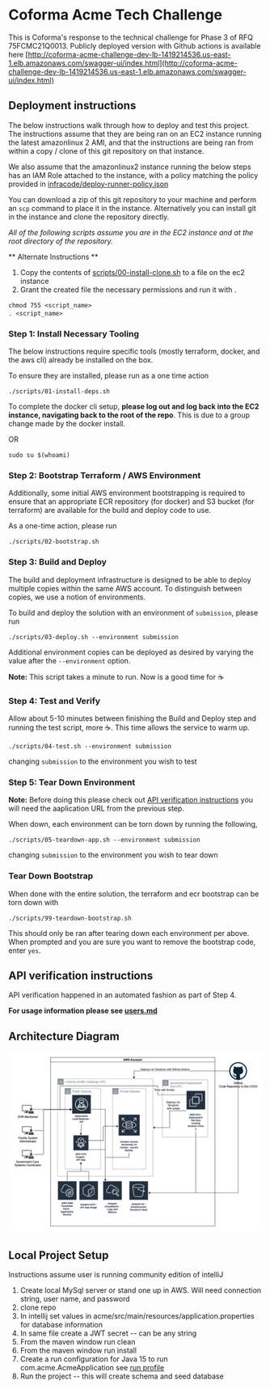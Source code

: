 # Coforma Acme Tech Challenge 

This is Coforma's response to the technical challenge for Phase 3 of RFQ 75FCMC21Q0013. Publicly deployed version with Github actions is available here [http://coforma-acme-challenge-dev-lb-1419214536.us-east-1.elb.amazonaws.com/swagger-ui/index.html](http://coforma-acme-challenge-dev-lb-1419214536.us-east-1.elb.amazonaws.com/swagger-ui/index.html)



## Deployment instructions

The below instructions walk through how to deploy and test this project. The instructions assume that they are being ran on an EC2 instance running the latest amazonlinux 2 AMI, and that the instructions are being ran from within a copy / clone of this git repository on that instance.

We also assume that the amazonlinux2 instance running the below steps has an IAM Role attached to the instance, with a policy matching the policy provided in [infracode/deploy-runner-policy.json](./infracode/deploy-runner-policy.json)

You can download a zip of this git repository to your machine and perform an `scp` command to place it in the instance. Alternatively you can install git in the instance and clone the repository directly.

_All of the following scripts assume you are in the EC2 instance and at the root directory of the repository._

** Alternate Instructions **
1. Copy the contents of [scripts/00-install-clone.sh](./scripts/00-install-clone.sh) to a file on the ec2 instance
2. Grant the created file the necessary permissions and run it with .
```shell
chmod 755 <script_name>
. <script_name>
```

### Step 1: Install Necessary Tooling

The below instructions require specific tools (mostly terraform, docker, and the aws cli) already be installed on the box.

To ensure they are installed, please run as a one time action

```shell
./scripts/01-install-deps.sh
```

To complete the docker cli setup, **please log out and log back into the EC2 instance, navigating back to the root of the repo**. This is due to a group change made by the docker install.

OR

```shell
sudo su $(whoami)
```

### Step 2: Bootstrap Terraform / AWS Environment

Additionally, some initial AWS environment bootstrapping is required to ensure that an appropriate ECR repository (for docker) and S3 bucket (for terraform) are available for the build and deploy code to use.

As a one-time action, please run

```shell
./scripts/02-bootstrap.sh
```

### Step 3: Build and Deploy

The build and deployment infrastructure is designed to be able to deploy multiple copies within the same AWS account. To distinguish between copies, we use a notion of environments.

To build and deploy the solution with an environment of `submission`, please run

```shell
./scripts/03-deploy.sh --environment submission
```

Additional environment copies can be deployed as desired by varying the value after the `--environment` option.

**Note:** This script takes a minute to run. Now is a good time for :coffee:

### Step 4: Test and Verify

Allow about 5-10 minutes between finishing the Build and Deploy step and running the test script, more :coffee:. This time allows the service to warm up.

```shell
./scripts/04-test.sh --environment submission
```

changing `submission` to the environment you wish to test

### Step 5: Tear Down Environment
**Note:** Before doing this please check out [API verification instructions](#api-verification-instructions) you will need the aaplication URL from the previous step.

When down, each environment can be torn down by running the following,

```shell
./scripts/05-teardown-app.sh --environment submission
```

changing `submission` to the environment you wish to tear down

### Tear Down Bootstrap

When done with the entire solution, the terraform and ecr bootstrap can be torn down with

```shell
./scripts/99-teardown-bootstrap.sh
```

This should only be ran after tearing down each environment per above.
When prompted and you are sure you want to remove the bootstrap code, enter `yes`.

## API verification instructions

API verification happened in an automated fashion as part of Step 4. 

**For usage information please see [users.md](./Users.md)**

## Architecture Diagram
![Architecture Diagram](./images/Coforma%20ACME%20Tech%20Challenge.png)

## Local Project Setup
Instructions assume user is running community edition of intelliJ
1. Create local MySql server or stand one up in AWS. Will need connection string, user name, and password
2. clone repo
3. In intellij set values in acme/src/main/resources/application.properties for database information
4. In same file create a JWT secret -- can be any string
5. From the maven window run clean
6. From the maven window run install
7. Create a run configuration for Java 15 to run com.acme.AcmeApplication see [run profile](./images/RunProfile.png)
8. Run the project -- this will create schema and seed database


